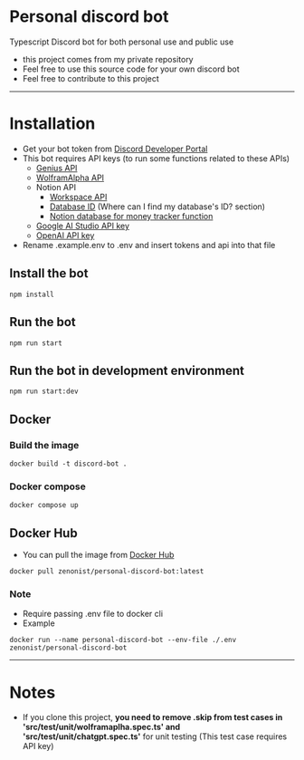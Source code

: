 # Personal discord bot
Typescript Discord bot for both personal use and public use
- this project comes from my private repository
- Feel free to use this source code for your own discord bot
- Feel free to contribute to this project
---
# Installation
- Get your bot token from [Discord Developer Portal](https://discord.com/developers/applications)
- This bot requires API keys (to run some functions related to these APIs)
  - [Genius API](https://genius.com/api-clients)
  - [WolframAlpha API](https://developer.wolframalpha.com/portal/myapps/)
  - Notion API
    - [Workspace API](https://www.notion.so/my-integrations)
    - [Database ID](https://developers.notion.com/docs/working-with-databases) (Where can I find my database's ID? section)
    - [Notion database for money tracker function](./src/documents/notion_money_tracker.md)
  - [Google AI Studio API key](https://makersuite.google.com/app/apikey)
  - [OpenAI API key](https://platform.openai.com/api-keys)
- Rename .example.env to .env and insert tokens and api into that file
## Install the bot
```
npm install
```
## Run the bot
```
npm run start
```
## Run the bot in development environment
```
npm run start:dev
```
## Docker
### Build the image
```
docker build -t discord-bot .
```
### Docker compose
```
docker compose up
```
## Docker Hub
- You can pull the image from [Docker Hub](https://hub.docker.com/repository/docker/zenonist/personal-discord-bot/general)
```
docker pull zenonist/personal-discord-bot:latest
```
### Note
- Require passing .env file to docker cli
- Example
```
docker run --name personal-discord-bot --env-file ./.env zenonist/personal-discord-bot
```


---
# Notes
- If you clone this project, **you need to remove .skip from test cases in 'src/test/unit/wolframaplha.spec.ts' and 'src/test/unit/chatgpt.spec.ts'** for unit testing (This test case requires API key)